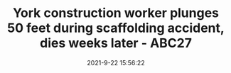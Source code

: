 ---
"title": "York construction worker plunges 50 feet during scaffolding accident, dies weeks later - ABC27"
"date": "2021-9-22 15:56:22"
"feed_name": "GOOGLENEWSCONSTRUCTION"
"feed_website": "https://news.google.com/search?q=construction%2Bincident&hl=en-US&gl=US&ceid=US:en"
"feed_rss": "https://news.google.com/rss/search?q=construction%2Bincident&hl=en-US&gl=US&ceid=US:en"
"link": "https://www.abc27.com/news/local/york/york-construction-worker-plunges-50-feet-during-scaffolding-accident-dies-weeks-later/"
"file": "_posts/2021-1-1-df8edfe506c394eda08a0a4d43549d0e795596f4.md"
"accident": "1"
"drilling": "1"
"dead": "1"
"injured": "0"
"where": "construction site"
"place": ""
---